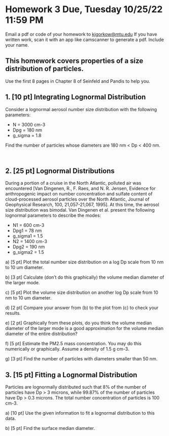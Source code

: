 # Homework 3 Due, Tuesday 10/25/22 11:59 PM
Email a pdf or code of your homework to kjgorkow@mtu.edu
If you have written work, scan it with an app like camscanner to generate a pdf.
Include your name.

## This homework covers properties of a size distribution of particles.
Use the first 8 pages in Chapter 8 of Seinfeld and Pandis to help you.

## 1. [10 pt] Integrating Lognormal Distribution

Consider a lognormal aerosol number size distribution with the following parameters:

* N = 3000 cm-3
* Dpg = 180 nm
* g_sigma = 1.8

Find the number of particles whose diameters are 180 nm < Dp < 400 nm.

 
## 2. [25 pt]  Lognormal Distributions

During a portion of a cruise in the North Atlantic, polluted air was encountered [Van Dingenen, R., F. Raes, and N. R. Jensen, Evidence for anthropogenic impact on number concentration and sulfate content of cloud-processed aerosol particles over the North Atlantic, Journal of Geophysical Research, 100, 21,057-21,067, 1995].  At this time, the aerosol size distribution was bimodal.  Van Dingenen et al. present the following lognormal parameters to describe the modes:

* N1 = 600 cm-3
* Dpg1 = 78 nm
* g_sigma1 = 1.5
* N2 = 1400 cm-3
* Dpg2 = 190 nm
* g_sigma2 = 1.5

a) [5 pt] Plot the total number size distribution on a log Dp scale from 10 nm to 10 um diameter.

b) [3 pt] Calculate (don’t do this graphically) the volume median diameter of the larger mode.  

c) [5 pt] Plot the volume size distribution on another log Dp scale from 10 nm to 10 um diameter.

d) [2 pt] Compare your answer from (b) to the plot from (c) to check your results.

e) [2 pt] Graphically from these plots, do you think the volume median diameter of the larger mode is a good approximation for the volume median diameter of the entire distribution?

f) [5 pt] Estimate the PM2.5 mass concentration.  You may do this numerically or graphically.  Assume a density of 1.5 g cm-3.

g) [3 pt] Find the number of particles with diameters smaller than 50 nm.


## 3. [15 pt] Fitting a Lognormal Distribution

Particles are lognormally distributed such that 8% of the number of particles have Dp > 3 microns, while 99.87% of the number of particles have Dp > 0.3 microns.  The total number concentration of particles is 100 cm-3.

a) [10 pt] Use the given information to fit a lognormal distribution to this data.

b) [5 pt] Find the surface median diameter.

